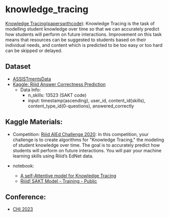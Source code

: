 # knowledge_tracing

[Knowledge Tracing(paperswithcode)](https://paperswithcode.com/task/knowledge-tracing): Knowledge Tracing is the task of modelling student knowledge over time so that we can accurately predict how students will perform on future interactions. Improvement on this task means that resources can be suggested to students based on their individual needs, and content which is predicted to be too easy or too hard can be skipped or delayed.

## Dataset
- [ASSISTmentsData](https://sites.google.com/site/assistmentsdata/datasets)
- [Kaggle: Riiid Answer Correctness Prediction](https://www.kaggle.com/competitions/riiid-test-answer-prediction/data)
  - Data Info:
    - n_skills: 13523 (SAKT code)
    - input: timestamp(ascending), user_id, content_id(skills), content_type_id(0-questions), answered_correctly

## Kaggle Materials: 
- Competition:
[Riiid AIEd Challenge 2020](https://www.kaggle.com/competitions/riiid-test-answer-prediction/overview): In this competition, your challenge is to create algorithms for "Knowledge Tracing," the modeling of student knowledge over time. The goal is to accurately predict how students will perform on future interactions. You will pair your machine learning skills using Riiid’s EdNet data.

- notebook:
    - [A self-Attentive model for Knowledge Tracing](https://www.kaggle.com/code/wangsg/a-self-attentive-model-for-knowledge-tracing/notebook)
    - [Riiid! SAKT Model - Training - Public](https://www.kaggle.com/code/manikanthr5/riiid-sakt-model-training-public)

## Conference:
- [CHI 2023](https://chi2023.acm.org/)
